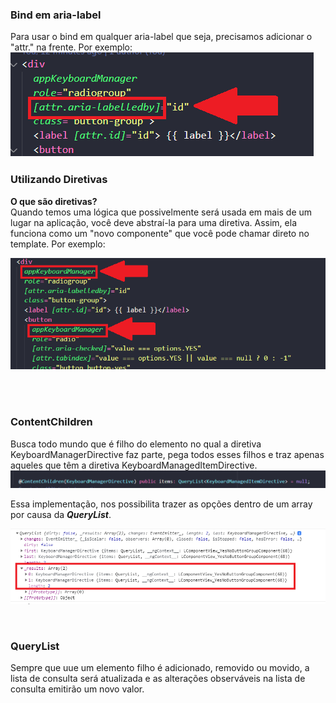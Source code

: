 
### Bind em aria-label ### 
Para usar o bind em qualquer aria-label que seja, precisamos adicionar o "attr." na frente. Por exemplo: 
<img src="src/assets/img/attr.png">
</br>

### Utilizando Diretivas ###
<b>O que são diretivas? </b></br>
Quando temos uma lógica que possivelmente será usada em mais de um lugar na aplicação, você deve abstraí-la para uma diretiva. Assim, ela funciona como um "novo componente" que você pode chamar direto no template. Por exemplo: 

<img src="src/assets/img/diretiva.png">

</br></br>

<h3><b>ContentChildren</b></h3>
Busca todo mundo que é filho do elemento no qual a diretiva KeyboardManagerDirective faz parte, pega todos esses filhos e traz apenas aqueles que têm a diretiva KeyboardManagedItemDirective.

<img src="src/assets/img/contentchildren.png">

Essa implementação, nos possibilita trazer as opções dentro de um array por causa da <b><i>QueryList</i></b>. 

<img src="src/assets/img/contentchildrenresultado.png">

</br><h3><b>QueryList</b></h3>
Sempre que uue um elemento filho é adicionado, removido ou movido, a lista de consulta será atualizada e as alterações observáveis na lista de consulta emitirão um novo valor.


